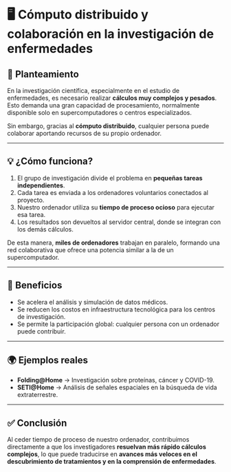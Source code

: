 # 🖥️ Cómputo distribuido y colaboración en la investigación de enfermedades

## 📌 Planteamiento

En la investigación científica, especialmente en el estudio de enfermedades, es necesario realizar **cálculos muy complejos y pesados**. Esto demanda una gran capacidad de procesamiento, normalmente disponible solo en supercomputadores o centros especializados.

Sin embargo, gracias al **cómputo distribuido**, cualquier persona puede colaborar aportando recursos de su propio ordenador.

---

## 💡 ¿Cómo funciona?

1. El grupo de investigación divide el problema en **pequeñas tareas independientes**.
2. Cada tarea es enviada a los ordenadores voluntarios conectados al proyecto.
3. Nuestro ordenador utiliza su **tiempo de proceso ocioso** para ejecutar esa tarea.
4. Los resultados son devueltos al servidor central, donde se integran con los demás cálculos.

De esta manera, **miles de ordenadores** trabajan en paralelo, formando una red colaborativa que ofrece una potencia similar a la de un supercomputador.

---

## 🚀 Beneficios

- Se acelera el análisis y simulación de datos médicos.
- Se reducen los costos en infraestructura tecnológica para los centros de investigación.
- Se permite la participación global: cualquier persona con un ordenador puede contribuir.

---

## 🌍 Ejemplos reales

- **Folding\@Home** → Investigación sobre proteínas, cáncer y COVID-19.
- **SETI\@Home** → Análisis de señales espaciales en la búsqueda de vida extraterrestre.

---

## ✅ Conclusión

Al ceder tiempo de proceso de nuestro ordenador, contribuimos directamente a que los investigadores **resuelvan más rápido cálculos complejos**, lo que puede traducirse en **avances más veloces en el descubrimiento de tratamientos y en la comprensión de enfermedades**.
